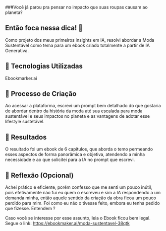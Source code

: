 ###Você já parou pra pensar no impacto que suas roupas causam ao planeta?

## Então foca nessa dica! 👀

Como projeto dos meus primeiros insights em IA, resolvi abordar a Moda Sustentável como tema para um ebook criado totalmente a partir de IA Generativa. 

## 🤖 Tecnologias Utilizadas
Ebookmarker.ai

## 🧐 Processo de Criação
Ao acessar a plataforma, escrevi um prompt bem detalhado do que gostaria de abordar dentro da história da moda até sua escalada para moda sustentável e seus impactos no planeta e as vantagens de adotar esse lifestyle sustetável. 

## 🚀 Resultados
O resultado foi um ebook de 6 capítulos, que aborda o temo permeando esses aspectos de forma panorâmica e objetiva, atendendo a minha necessidade e ao que solicitei para a IA no prompt que escrevi. 

## 💭 Reflexão (Opcional)
Achei prático e eficiente, porém confesso que me senti um pouco inútil, pois efetivamente náo fui eu quem o escreveu e sim a IA respondendo a um demanda minha, então aquele sentido da criação da obra ficou um pouco perdido para mim. Foi como eu náo o tivesse feito, embora eu tenha pedido que fizesse. Entendem ?

Caso você se interesse por esse assunto, leia o Ebook ficou bem legal. 
Segue o link: https://ebookmaker.ai/moda-sustentavel-38qtk
